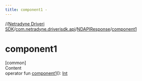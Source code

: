```yaml
---
title: component1 -
---
```

//[Netradyne Driveri SDK](../../index.md)/[com.netradyne.driverisdk.api](../index.md)/[NDAPIResponse](index.md)/[component1](component1.md)



# component1  
[common]  
Content  
operator fun [component1](component1.md)(): [Int](https://kotlinlang.org/api/latest/jvm/stdlib/kotlin/-int/index.html)  



